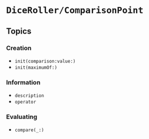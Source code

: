 # ``DiceRoller/ComparisonPoint``

## Topics

### Creation

- ``init(comparison:value:)``
- ``init(maximumOf:)``

### Information

- ``description``
- ``operator``

### Evaluating

- ``compare(_:)``
